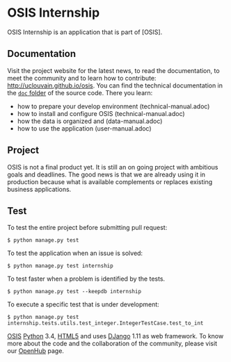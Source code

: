 # OSIS Internship

OSIS Internship is an application that is part of [OSIS].

## Documentation

Visit the project website for the latest news, to read the documentation, to
meet the community and to learn how to contribute: http://uclouvain.github.io/osis.
You can find the technical documentation in the
[`doc` folder](https://github.com/uclouvain/osis/tree/dev/doc) of the source code.
There you learn:
- how to prepare your develop environment (technical-manual.adoc)
- how to install and configure OSIS (technical-manual.adoc)
- how the data is organized and (data-manual.adoc)
- how to use the application (user-manual.adoc)

## Project

OSIS is not a final product yet. It is still an on going project with ambitious
goals and deadlines. The good news is that we are already using it in production
because what is available complements or replaces existing business applications.

## Test

To test the entire project before submitting pull request:

    $ python manage.py test

To test the application when an issue is solved:

    $ python manage.py test internship

To test faster when a problem is identified by the tests.

    $ python manage.py test --keepdb internship

To execute a specific test that is under development:

    $ python manage.py test internship.tests.utils.test_integer.IntegerTestCase.test_to_int

[OSIS](https://www.github.com/uclouvain/osis)
[Python](https://www.python.org/) 3.4,
[HTML5](https://www.w3.org/TR/html5/) and uses
[DJango](https://www.djangoproject.com/) 1.11 as web framework.
To know more about the code and the collaboration of the community, please visit
our [OpenHub](https://www.openhub.net/p/osis-louvain) page.

